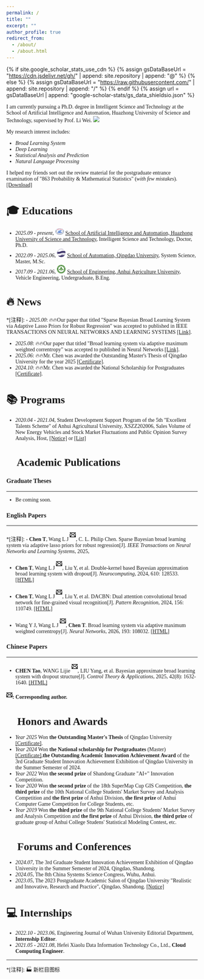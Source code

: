 ```yaml
---
permalink: /
title: ""
excerpt: ""
author_profile: true
redirect_from: 
  - /about/
  - /about.html
---
```


{% if site.google_scholar_stats_use_cdn %}
{% assign gsDataBaseUrl = "https://cdn.jsdelivr.net/gh/" | append: site.repository | append: "@" %}
{% else %}
{% assign gsDataBaseUrl = "https://raw.githubusercontent.com/" | append: site.repository | append: "/" %}
{% endif %}
{% assign url = gsDataBaseUrl | append: "google-scholar-stats/gs_data_shieldsio.json" %}
<font face="Times New Roman">
<div class='paper-box-text' markdown="1">
  
<span class='anchor' id='about-me'></span>

I am currently pursuing a Ph.D. degree in Intelligent Science and Technology at the School of Artificial Intelligence and Automation, Huazhong University of Science and Technology, supervised by Prof. Li Wei. <a href='https://scholar.google.com/citations?user=pj7fXtgAAAAJ&hl=en'><img src="https://img.shields.io/endpoint?url={{ url | url_encode }}&logo=Google%20Scholar&labelColor=f6f6f6&color=9cf&style=flat&label=Citations"></a>

My research interest includes: 
- *Broad Learning System*
- *Deep Learning*
- *Statistical Analysis and Prediction*
- *Natural Language Processing*

I helped my friends sort out the review material for the postgraduate entrance examination of "863 Probability & Mathematical Statistics" (*with few mistakes*). [[Download]](/pdf/概率论与数理统计.pdf) 


<span class='anchor' id='-educations'></span>
# 🎓 Educations
- *2025.09 - present*, <a href="https://english.hust.edu.cn/"><img class="jpg" src="images/HUST.jpg" width="23pt"></a> [School of Artificial Intelligence and Automation, Huazhong University of Science and Technology](http://english.aia.hust.edu.cn/), Intelligent Science and Technology, Doctor, Ph.D.
- *2022.09 - 2025.06*, <a href="http://english.qdu.edu.cn/"><img class="jpg" src="images/qdu.jpg" width="23pt"></a> [School of Automation, Qingdao University](http://zdh.qdu.edu.cn/), System Science, Master, M.Sc.
- *2017.09 - 2021.06*, <a href="http://eng.ahau.edu.cn/"><img class="jpg" src="images/ahau.jpg" width="23pt"></a> [School of Engineering, Anhui Agriculture University](http://gxy.ahau.edu.cn/), Vehicle Engineering, Undergraduate, B.Eng.

<span class='anchor' id='-news'></span>
# 🔥 News 
*[注释]: - *2025.00*: 🔥🔥Our paper that titled "Sparse Bayesian Broad Learning System via Adaptive Lasso Priors for Robust Regression" was accepted to published in IEEE TRANSACTIONS ON NEURAL NETWORKS AND LEARNING SYSTEMS [[Link]]().
- *2025.08*: 🔥🔥Our paper that titled "Broad learning system via adaptive maximum weighted correntropy" was accepted to published in Neural Networks [[Link]](https://doi.org/10.1016/j.neunet.2025.108032).
- *2025.06*: 🔥🔥Mr. Chen was awarded the Outstanding Master's Thesis of Qingdao University for the year 2025 [[Certificate]](/images/qduyouxiuxueweilunwen.jpg).
- *2024.10*: 🔥🔥Mr. Chen was awarded the National Scholarship for Postgraduates [[Certificate]](/images/guojiang.jpg).
 
<span class='anchor' id='-programs'></span>
# 📚 Programs
- *2020.04 - 2021.04*, Student Development Support Program of the 5th "Excellent Talents Scheme" of Anhui Agricultural University, XSZZ202006, Sales Volume of New Energy Vehicles and Stock Market Fluctuations and Public Opinion Survey Analysis, Host, [[Notice]](http://xszz.ahau.edu.cn/info/1013/1793.htm) or [[List]](/Excel/安徽农业大学2020年第五期“优才计划”项目拟立项名单.xls)


<span class='anchor' id='-publications'></span>
# 📝 Academic Publications 
### Graduate Theses
---
- Be coming soon.

### English Papers
---
*[注释]: -  **Chen T**, Wang L J <sup><svg focusable="false" viewBox="0 0 102 128" height="20" title="Author email or social media contact details icon" class="icon icon-envelope react-xocs-author-icon u-fill-grey8"><path d="M55.8 57.2c-1.78 1.31-5.14 1.31-6.9 0L17.58 34h69.54L55.8 57.19zM0 32.42l42.94 32.62c2.64 1.95 6.02 2.93 9.4 2.93s6.78-.98 9.42-2.93L102 34.34V24H0zM92 88.9L73.94 66.16l-8.04 5.95L83.28 94H18.74l18.38-23.12-8.04-5.96L10 88.94V51.36L0 42.9V104h102V44.82l-10 8.46V88.9"></path></svg></sup>, C. L. Philip Chen. Sparse Bayesian broad learning system via adaptive lasso priors for robust regression[J]. *IEEE Transactions on Neural Networks and Learning Systems*, 2025,

-   **Chen T**, Wang L J <sup><svg focusable="false" viewBox="0 0 102 128" height="20" title="Author email or social media contact details icon" class="icon icon-envelope react-xocs-author-icon u-fill-grey8"><path d="M55.8 57.2c-1.78 1.31-5.14 1.31-6.9 0L17.58 34h69.54L55.8 57.19zM0 32.42l42.94 32.62c2.64 1.95 6.02 2.93 9.4 2.93s6.78-.98 9.42-2.93L102 34.34V24H0zM92 88.9L73.94 66.16l-8.04 5.95L83.28 94H18.74l18.38-23.12-8.04-5.96L10 88.94V51.36L0 42.9V104h102V44.82l-10 8.46V88.9"></path></svg></sup>, Liu Y, et al. Double-kernel based Bayesian approximation broad learning system with dropout[J]. *Neurocomputing*, 2024, 610: 128533.
[[HTML]](https://doi.org/10.1016/j.neucom.2024.128533)

-   **Chen T**, Wang L J <sup><svg focusable="false" viewBox="0 0 102 128" height="20" title="Author email or social media contact details icon" class="icon icon-envelope react-xocs-author-icon u-fill-grey8"><path d="M55.8 57.2c-1.78 1.31-5.14 1.31-6.9 0L17.58 34h69.54L55.8 57.19zM0 32.42l42.94 32.62c2.64 1.95 6.02 2.93 9.4 2.93s6.78-.98 9.42-2.93L102 34.34V24H0zM92 88.9L73.94 66.16l-8.04 5.95L83.28 94H18.74l18.38-23.12-8.04-5.96L10 88.94V51.36L0 42.9V104h102V44.82l-10 8.46V88.9"></path></svg></sup>, Liu Y, et al. DACBN: Dual attention convolutional broad network for fine-grained visual recognition[J]. *Pattern Recognition*, 2024, 156: 110749.
[[HTML]](https://doi.org/10.1016/j.patcog.2024.110749)

-  Wang Y J, Wang L J <sup><svg focusable="false" viewBox="0 0 102 128" height="20" title="Author email or social media contact details icon" class="icon icon-envelope react-xocs-author-icon u-fill-grey8"><path d="M55.8 57.2c-1.78 1.31-5.14 1.31-6.9 0L17.58 34h69.54L55.8 57.19zM0 32.42l42.94 32.62c2.64 1.95 6.02 2.93 9.4 2.93s6.78-.98 9.42-2.93L102 34.34V24H0zM92 88.9L73.94 66.16l-8.04 5.95L83.28 94H18.74l18.38-23.12-8.04-5.96L10 88.94V51.36L0 42.9V104h102V44.82l-10 8.46V88.9"></path></svg></sup>, **Chen T**. Broad learning system via adaptive maximum weighted correntropy[J]. *Neural Networks*, 2026, 193: 108032. [[HTML]](https://doi.org/10.1016/j.neunet.2025.108032)

### Chinese Papers
--- 
-   **CHEN Tao**, WANG Lijie <sup><svg focusable="false" viewBox="0 0 102 128" height="20" title="Author email or social media contact details icon" class="icon icon-envelope react-xocs-author-icon u-fill-grey8"><path d="M55.8 57.2c-1.78 1.31-5.14 1.31-6.9 0L17.58 34h69.54L55.8 57.19zM0 32.42l42.94 32.62c2.64 1.95 6.02 2.93 9.4 2.93s6.78-.98 9.42-2.93L102 34.34V24H0zM92 88.9L73.94 66.16l-8.04 5.95L83.28 94H18.74l18.38-23.12-8.04-5.96L10 88.94V51.36L0 42.9V104h102V44.82l-10 8.46V88.9"></path></svg></sup>, LIU Yang, et al. Bayesian approximate broad learning system with dropout structure[J]. *Control Theory & Applications*, 2025, 42(8): 1632-1640.
[[HTML]](https://dx.doi.org/10.7641/CTA.2024.30087)

**<svg focusable="false" viewBox="0 0 102 128" height="20" title="Author email or social media contact details icon" class="icon icon-envelope react-xocs-author-icon u-fill-grey8"><path d="M55.8 57.2c-1.78 1.31-5.14 1.31-6.9 0L17.58 34h69.54L55.8 57.19zM0 32.42l42.94 32.62c2.64 1.95 6.02 2.93 9.4 2.93s6.78-.98 9.42-2.93L102 34.34V24H0zM92 88.9L73.94 66.16l-8.04 5.95L83.28 94H18.74l18.38-23.12-8.04-5.96L10 88.94V51.36L0 42.9V104h102V44.82l-10 8.46V88.9"></path></svg>: Corresponding author.**

<span class='anchor' id='-honors-and-awards'></span>
# 📖 Honors and Awards
- *Year 2025* Won **the Outstanding Master's Thesis** of Qingdao University [[Certificate]](/images/qduyouxiuxueweilunwen.jpg).
- *Year 2024* Won **the National scholarship for Postgraduates** (Master) [[Certificate]](/images/guojiang.jpg),**the Outstanding Academic Innovation Achievement Award** of the 3rd Graduate Student Innovation Achievement Exhibition of Qingdao University in the Summer Semester of 2024.
- *Year 2022* Won **the second prize** of Shandong Graduate "AI+" Innovation Competition.
- *Year 2020* Won **the second prize** of the 18th SuperMap Cup GIS Competition, **the third prize** of the 10th National College Students' Market Survey and Analysis Competition and **the first prize** of Anhui Division, **the first prize** of Anhui Computer Game Competition for College Students, etc.
- *Year 2019* Won **the third prize** of the 9th National College Students' Market Survey and Analysis Competition and **the first prize** of Anhui Division, **the third prize** of graduate group of Anhui College Studens' Statistical Modeling Contest, etc.

<span class='anchor' id='-conferences'></span>
# 💬 Forums and Conferences
- *2024.07*, The 3rd Graduate Student Innovation Achievement Exhibition of Qingdao University in the Summer Semester of 2024, Qingdao, Shandong.
- *2024.05*, The 8th China Systems Science Congress, Wuhu, Anhui.
- *2023.05*, The 2023 Postgraduate Academic Salon of Qingdao University "Realistic and Innovative, Research and Practice", Qingdao, Shandong. [[Notice]](https://mp.weixin.qq.com/s/iDcZ8NttA1ifqcynNizpSg)

<span class='anchor' id='-internships'></span>
# 💻 Internships
- *2022.10 - 2023.06*, Engineering Journal of Wuhan University Editorial Department, **Internship Editor**.
- *2021.05 - 2021.08*, Hefei Xiaolu Data Information Technology Co., Ltd., **Cloud Computing Engineer**.
  
---

*[注释]: 🏭 新栏目图标

<script src="https://giscus.app/client.js"
        data-repo="supersahau/supersahau.github.io"
        data-repo-id="R_kgDOHjE2HA"
        data-category="Q&A"
        data-category-id="DIC_kwDOHjE2HM4CsW0m"
        data-mapping="pathname"
        data-strict="0"
        data-reactions-enabled="0"
        data-emit-metadata="0"
        data-input-position="top"
        data-theme="light"
        data-lang="en"
        crossorigin="anonymous"
        async>
</script>
</div>
</font>


